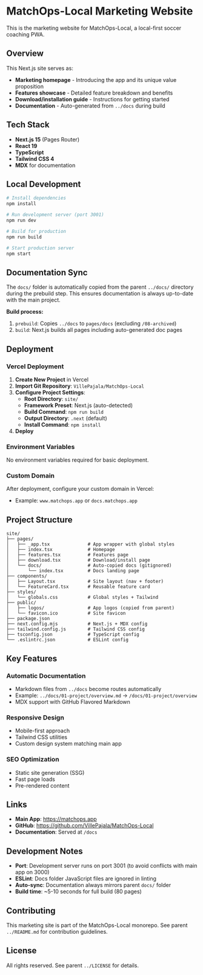 # MatchOps-Local Marketing Website

This is the marketing website for MatchOps-Local, a local-first soccer coaching PWA.

## Overview

This Next.js site serves as:
- **Marketing homepage** - Introducing the app and its unique value proposition
- **Features showcase** - Detailed feature breakdown and benefits
- **Download/installation guide** - Instructions for getting started
- **Documentation** - Auto-generated from `../docs` during build

## Tech Stack

- **Next.js 15** (Pages Router)
- **React 19**
- **TypeScript**
- **Tailwind CSS 4**
- **MDX** for documentation

## Local Development

```bash
# Install dependencies
npm install

# Run development server (port 3001)
npm run dev

# Build for production
npm run build

# Start production server
npm start
```

## Documentation Sync

The `docs/` folder is automatically copied from the parent `../docs/` directory during the prebuild step. This ensures documentation is always up-to-date with the main project.

**Build process:**
1. `prebuild`: Copies `../docs` to `pages/docs` (excluding `/08-archived`)
2. `build`: Next.js builds all pages including auto-generated doc pages

## Deployment

### Vercel Deployment

1. **Create New Project** in Vercel
2. **Import Git Repository**: `VillePajala/MatchOps-Local`
3. **Configure Project Settings**:
   - **Root Directory**: `site/`
   - **Framework Preset**: Next.js (auto-detected)
   - **Build Command**: `npm run build`
   - **Output Directory**: `.next` (default)
   - **Install Command**: `npm install`
4. **Deploy**

### Environment Variables

No environment variables required for basic deployment.

### Custom Domain

After deployment, configure your custom domain in Vercel:
- Example: `www.matchops.app` or `docs.matchops.app`

## Project Structure

```
site/
├── pages/
│   ├── _app.tsx              # App wrapper with global styles
│   ├── index.tsx             # Homepage
│   ├── features.tsx          # Features page
│   ├── download.tsx          # Download/install page
│   └── docs/                 # Auto-copied docs (gitignored)
│       └── index.tsx         # Docs landing page
├── components/
│   ├── Layout.tsx            # Site layout (nav + footer)
│   └── FeatureCard.tsx       # Reusable feature card
├── styles/
│   └── globals.css           # Global styles + Tailwind
├── public/
│   ├── logos/                # App logos (copied from parent)
│   └── favicon.ico           # Site favicon
├── package.json
├── next.config.mjs           # Next.js + MDX config
├── tailwind.config.js        # Tailwind CSS config
├── tsconfig.json             # TypeScript config
└── .eslintrc.json            # ESLint config
```

## Key Features

### Automatic Documentation
- Markdown files from `../docs` become routes automatically
- Example: `../docs/01-project/overview.md` → `/docs/01-project/overview`
- MDX support with GitHub Flavored Markdown

### Responsive Design
- Mobile-first approach
- Tailwind CSS utilities
- Custom design system matching main app

### SEO Optimization
- Static site generation (SSG)
- Fast page loads
- Pre-rendered content

## Links

- **Main App**: https://matchops.app
- **GitHub**: https://github.com/VillePajala/MatchOps-Local
- **Documentation**: Served at `/docs`

## Development Notes

- **Port**: Development server runs on port 3001 (to avoid conflicts with main app on 3000)
- **ESLint**: Docs folder JavaScript files are ignored in linting
- **Auto-sync**: Documentation always mirrors parent `docs/` folder
- **Build time**: ~5-10 seconds for full build (80 pages)

## Contributing

This marketing site is part of the MatchOps-Local monorepo. See parent `../README.md` for contribution guidelines.

## License

All rights reserved. See parent `../LICENSE` for details.
